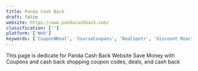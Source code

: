 ```yaml
---
title: Panda Cash Back
draft: false 
website: https://www.pandacashback.com/
classification: ['']
platform: ['Web']
keywords: ['CouponNDeal', 'CourseCoupons', 'Dealspotr', 'Discount Reactor', 'DiscountSignal', 'DontPayFull', 'FatWallet', 'Flipit', 'Honey.is', 'Inside Deals', 'PromoCodeLand', 'RetailMenot', 'TopBargains', 'Visa Price Protection by Earny', 'ebates', 'ibotta']
---
```

This page is dedicate for Panda Cash Back Website Save Money with Coupons and cash back shopping coupon codes, deals, and cash back